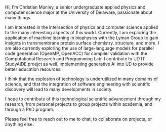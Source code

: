 Hi, I'm Christian Munley, a senior undergraduate applied physics and computer science major at the University of Delaware, passionate about many things.

I am interested in the intersection of physics and computer science applied to the many interesting aspects of this world. Currently, I am exploring the application of machine learning in biophysics with the Lyman Group to gain insignts in transmembrane protein surface chemistry. structure, and more. I am also currently exploring the use of large-language models for parallel code generation (OpenMP, OpenACC) for compiler validation with the Computational Research and Programming Lab. I contribute to UD IT StudyAiDE proejct as well, implementing generative AI into UD to provide better education resources.

I think that the explosion of technology is underutilized in many domains of science, and that the integration of software engineering with scientific discovery will lead to many developments in society.

I hope to contribute of this technological scientific advancement through my research, from personal projects to group projects within academia, and through a PhD program.

Please feel free to reach out to me to chat, to collaborate on projects, or anything else.


<!---
chrismun/chrismun is a ✨ special ✨ repository because its `README.md` (this file) appears on your GitHub profile.
You can click the Preview link to take a look at your changes.
--->

